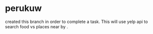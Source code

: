 # perukuw
created this branch in order to complete a task. This will use yelp api to search food vs places near by .
